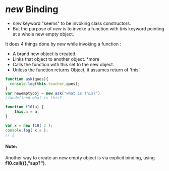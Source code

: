 # _new_ Binding

- _new_ keyword "seems" to be invoking class constructors.
- But the purpose of _new_ is to invoke a function with _this_ keyword pointing at a whole new empty object.

It does 4 things done by _new_ while invoking a function :

- A brand new object is created.
- Links that object to another object. *more
- Calls the function with this set to the new object.
- Unless the function returns Object, it assumes return of 'this'.

```javascript
function ask(ques){
  console.log(this.teacher,ques);
}
var newemptyobj = new ask("what is this?")
//undefined what is this?
```

```javascript
function f10(a) {
	this.a = a;
}

var x = new f10( 2 );
console.log( x.a ); 
// 2
```
#### Note:
Another way to create an new empty object is via explicit binding, using  **f10.call({},"sup?")**.
